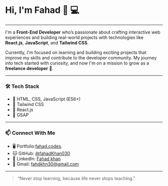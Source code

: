 # Hi, I'm Fahad 👋 💻

---

I'm a **Front-End Developer** who’s passionate about crafting interactive web experiences and building real-world projects with technologies like **React.js**, **JavaScript**, and **Tailwind CSS**.

Currently, I'm focused on learning and building exciting projects that improve my skills and contribute to the developer community. My journey into tech started with curiosity, and now I'm on a mission to grow as a **freelance developer** 🚀.

---

### 🛠 Tech Stack

- 🔹 HTML, CSS, JavaScript (ES6+)
- 🔹 Tailwind CSS
- 🔹 React.js
- 🔹 GSAP

---

### 📫 Connect With Me

- 🖥 Portfolio:[fahad.codes](https://www.fahad.codes/).
- 🐱 GitHub: [@fahadKhan030](https://github.com/fahadKhan030)
- 💼 LinkedIn: [Fahad khan](https://www.linkedin.com/in/fahad-khan-33abb7272?utm_source=share&utm_campaign=share_via&utm_content=profile&utm_medium=ios_app )
- 📧 Gmail: [fahdkhn30@gmail.com](mailto:contact@fahad.codes)
---

> “Never stop learning, because life never stops teaching.” 
